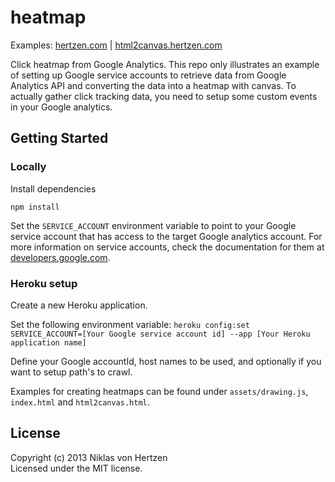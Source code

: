 # heatmap

Examples: [hertzen.com](http://heatmap-js.herokuapp.com/) | [html2canvas.hertzen.com](http://heatmap-js.herokuapp.com/html2canvas.html)

Click heatmap from Google Analytics. This repo only illustrates an example of setting up Google service accounts to retrieve data from Google Analytics API and converting the data into a heatmap
with canvas. To actually gather click tracking data, you need to setup some custom events in your Google analytics.

## Getting Started

### Locally ###

Install dependencies

`npm install`

Set the `SERVICE_ACCOUNT` environment variable to point to your Google service account that has access to the target Google analytics account. For more information on service accounts, check
the documentation for them at [developers.google.com](https://developers.google.com/accounts/docs/OAuth2ServiceAccount).

### Heroku setup

Create a new Heroku application.

Set the following environment variable:
`heroku config:set SERVICE_ACCOUNT=[Your Google service account id] --app [Your Heroku application name]`

Define your Google accountId, host names to be used, and optionally if you want to setup path's to crawl.

Examples for creating heatmaps can be found under `assets/drawing.js`, `index.html` and `html2canvas.html`.


## License
Copyright (c) 2013 Niklas von Hertzen  
Licensed under the MIT license.
